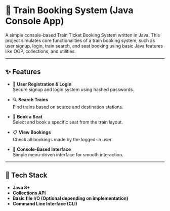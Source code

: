 # 🚆 Train Booking System (Java Console App)

A simple console-based Train Ticket Booking System written in Java. This project simulates core functionalities of a train booking system, such as user signup, login, train search, and seat booking using basic Java features like OOP, collections, and utilities.

---

## ✨ Features

- 🔐 **User Registration & Login**  
  Secure signup and login system using hashed passwords.

- 🔍 **Search Trains**  
  Find trains based on source and destination stations.

- 🎫 **Book a Seat**  
  Select and book a specific seat from the train layout.

- 📋 **View Bookings**  
  Check all bookings made by the logged-in user.

- 🧭 **Console-Based Interface**  
  Simple menu-driven interface for smooth interaction.

---

## 🧱 Tech Stack

- **Java 8+**
- **Collections API**
- **Basic file I/O (Optional depending on implementation)**
- **Command Line Interface (CLI)**

